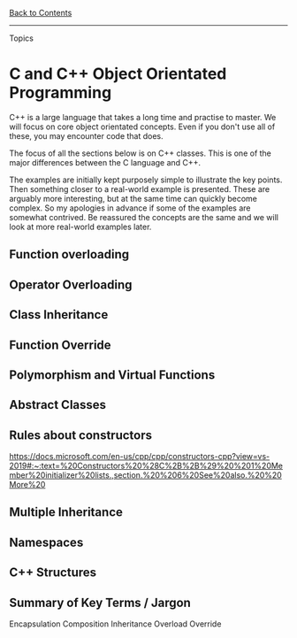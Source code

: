 [Back to Contents](README.md)

---

Topics

# C and C++ Object Orientated Programming
C++ is a large language that takes a long time and practise to master. We will focus on core object orientated concepts. Even if you don't use all of these, you may encounter code that does.

The focus of all the sections below is on C++ classes. This is one of the major differences between the C language and C++. 

The examples are initially kept purposely simple to illustrate the key points. Then something closer to a real-world example is presented. These are arguably more interesting, but at the same time can quickly become complex. So my apologies in advance if some of the examples are somewhat contrived. Be reassured the concepts are the same and we will look at more real-world examples later.

## Function overloading

## Operator Overloading

## Class Inheritance

## Function Override

## Polymorphism and Virtual Functions

## Abstract Classes

## Rules about constructors

https://docs.microsoft.com/en-us/cpp/cpp/constructors-cpp?view=vs-2019#:~:text=%20Constructors%20%28C%2B%2B%29%20%201%20Member%20initializer%20lists.,section.%20%206%20See%20also.%20%20More%20

## Multiple Inheritance

## Namespaces

## C++ Structures

## Summary of Key Terms / Jargon

Encapsulation
Composition
Inheritance
Overload
Override

